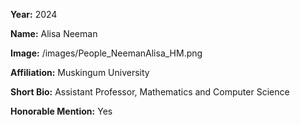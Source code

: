 **Year:** 2024

**Name:** Alisa Neeman

**Image:** /images/People_NeemanAlisa_HM.png

**Affiliation:** Muskingum University

**Short Bio:** Assistant Professor, Mathematics and Computer Science

**Honorable Mention:** Yes
